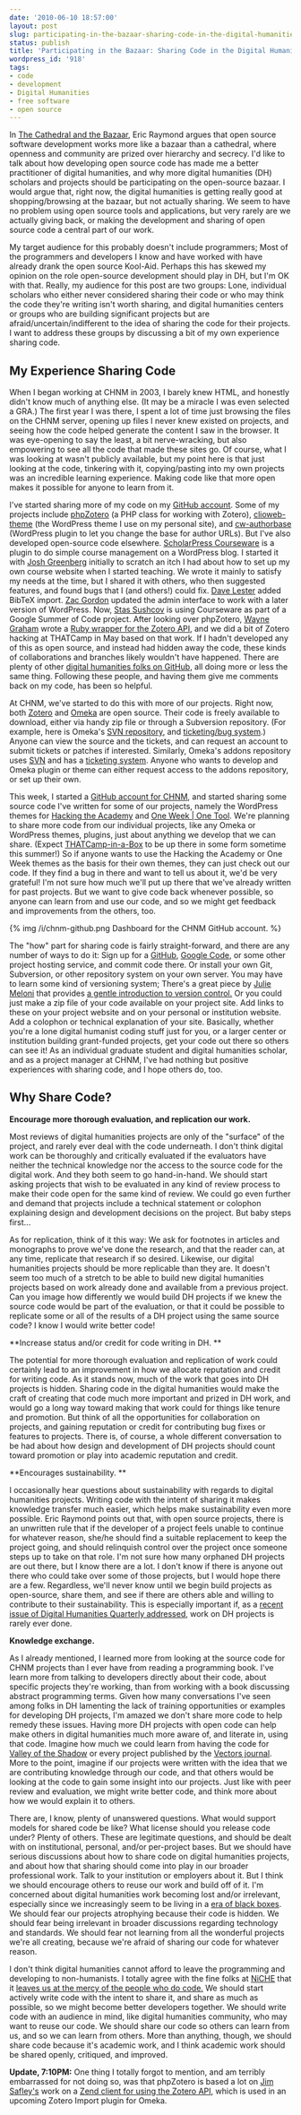 ```yaml
---
date: '2010-06-10 18:57:00'
layout: post
slug: participating-in-the-bazaar-sharing-code-in-the-digital-humanities
status: publish
title: 'Participating in the Bazaar: Sharing Code in the Digital Humanities'
wordpress_id: '918'
tags:
- code
- development
- Digital Humanities
- free software
- open source
---
```


In [The Cathedral and the Bazaar](http://catb.org/esr/writings/homesteading/cathedral-bazaar/), Eric Raymond argues that open source software development works more like a bazaar  than a cathedral, where openness and community are prized over hierarchy and secrecy. I'd like to talk about how developing open source code has made me a better practitioner of digital humanities, and why more digital humanities (DH) scholars and projects should be participating on the open-source bazaar. I would argue that, right now, the digital humanities is getting really good at shopping/browsing at the bazaar, but not actually sharing. We seem to have no problem using open source tools and applications, but very rarely are we actually giving back, or making the development and sharing of open source code a central part of our work.

My target audience for this probably doesn't include programmers; Most of the programmers and developers I know and have worked with have already drank the open source Kool-Aid. Perhaps this has skewed my opinion on the role open-source development should play in DH, but I'm OK with that. Really, my audience for this post are two groups: Lone, individual scholars who either never considered sharing their code or who may think the code they're writing isn't worth sharing, and digital humanities centers or groups who are building significant projects but are afraid/uncertain/indifferent to the idea of sharing the code for their projects. I want to address these groups by discussing a bit of my own experience sharing code.


## My Experience Sharing Code


When I began working at CHNM in 2003, I barely knew HTML, and honestly didn't know much of anything else. (It may be a miracle I was even selected a GRA.) The first year I was there, I spent a lot of time just browsing the files on the CHNM server, opening up files I never knew existed on projects, and seeing how the code helped generate the content I saw in the browser. It was eye-opening to say the least, a bit nerve-wracking, but also empowering to see all the code that made these sites go. Of course, what I was looking at wasn't publicly available, but my point here is that just looking at the code, tinkering with it, copying/pasting into my own projects was an incredible learning experience. Making code like that more open makes it possible for anyone to learn from it.

I've started sharing more of my code on my [GitHub  account](http://github.com/clioweb). Some of my projects include [phpZotero](http://github.com/clioweb/phpZotero) (a PHP class for working with Zotero), [clioweb-theme](http://github.com/clioweb/clioweb-theme) (the WordPress theme I use on my personal site), and [cw-authorbase](http://github.com/clioweb/cw-authorbase) (WordPress plugin to let you change the base for author URLs). But I've also developed open-source code elsewhere. [ScholarPress Courseware](http://wordpress.org/extend/plugins/scholarpress-courseware) is a plugin to do simple course management on a WordPress blog. I started it with [Josh Greenberg](http://epistemographer.com) initially to scratch an itch I had about how to set up my own course website when I started teaching. We wrote it mainly to satisfy my needs at the time, but I shared it with others, who then suggested features, and found bugs that I (and others!) could fix. [Dave Lester](http://davelester.org) added BibTeX import. [Zac Gordon](http://zgordon.org/) updated the admin interface to work with a later version of WordPress. Now, [Stas Sushcov](http://sushkov.wordpress.com/) is using Courseware as part of a Google Summer of Code project. After looking over phpZotero, [Wayne Graham](http://www.liquidfoot.com/) wrote a [Ruby wrapper for the Zotero API](http://github.com/waynegraham/rZotero), and we did a bit of Zotero hacking at THATCamp in May based on that work. If I hadn't developed any of this as open source, and instead had hidden away the code, these kinds of collaborations and branches likely wouldn't have happened. There are plenty of other [digital humanities folks on GitHub](http://github.com/clioweb/following), all doing more or less the same thing. Following these people, and having them give me comments back on my code, has been so helpful.

At CHNM, we've started to do this with more of our projects. Right now, both [Zotero](http://zotero.org) and [Omeka](http://omeka.org) are open source. Their code is freely available to download, either via handy zip file or through a Subversion repository. (For example, here is Omeka's [SVN repository](https://omeka.org/svn/), and [ticketing/bug system](https://omeka.org/trac/).) Anyone can view the source and the tickets, and can request an account to submit tickets or patches if interested. Similarly, Omeka's addons repository uses [SVN](http://addons.omeka.org/svn/) and has a [ticketing system](http://addons.omeka.org/trac/). Anyone who wants to develop and Omeka plugin or theme can either request access to the addons repository, or set up their own.

This week, I started a [GitHub account for CHNM](http://github.com/chnm), and started sharing some source code I've written for some of our projects, namely the WordPress themes for [Hacking the Academy](http://hackingtheacademy.org) and [One Week | One Tool](http://oneweekonetool.org). We're planning to share more code from our individual projects, like any Omeka or WordPress themes, plugins, just about anything we develop that we can share. (Expect [THATCamp-in-a-Box](http://thatcamp.org/2010/thatcamp-in-a-box/) to be up there in some form sometime this summer!) So if anyone wants to use the Hacking the Academy or One Week themes as  the basis for their own themes, they can just check out our code. If  they find a bug in there and want to tell us about it, we'd be very grateful! I'm not sure how much we'll put up there that we've already written for past projects. But we want to give code back whenever possible, so anyone can learn from and use our code, and so we might get feedback and improvements from the others, too.

{% img /i/chnm-github.png Dashboard for the CHNM GitHub account. %}

The "how" part for sharing code is fairly straight-forward, and there are any number of   ways to do it: Sign up for a [GitHub](http://github.com/), [Google Code](http://code.google.com/hosting/), or some other project hosting service, and   commit code there. Or install your own Git, Subversion, or other repository   system on your own server. You may have to learn some kind of versioning system; There's a great piece by [Julie Meloni](http://www.academicsandbox.com/) that provides [a gentle introduction to version control.](http://chronicle.com/blogPost/A-Gentle-Introduction-to/23064/) Or you could just make a zip file of your code   available on your project site. Add links to these on your project website and on your personal or institution website. Add a colophon or technical explanation of your site. Basically, whether you're a lone digital humanist coding stuff just for you, or a larger center or institution building grant-funded projects, get your code out there so others can see it! As an individual graduate student and digital humanities scholar, and as a project manager at CHNM, I've  had nothing but positive experiences with sharing code, and I hope others do, too.


## Why Share Code?


**Encourage more thorough evaluation, and replication our work.**

Most reviews of digital humanities projects are only of the "surface" of the project, and rarely ever deal with the code underneath. I don't think digital work can be thoroughly and critically evaluated if the evaluators have neither the technical knowledge nor the access to the source code for the digital work. And they both seem to go hand-in-hand. We should start asking projects that wish to be evaluated in any kind   of review process to make their code open for the same kind of review. We could go even further and demand that projects include a technical statement or colophon explaining design and development decisions on the project. But baby steps first...

As for replication, think of it  this way: We ask for footnotes in articles and monographs  to prove we've  done the research, and that the reader can, at any time,  replicate that  research if so desired. Likewise, our digital  humanities projects  should be more replicable than they are. It doesn't seem too much of a stretch to be able to  build new digital  humanities projects based on work already done and  available from a previous project. Can you image how differently we would build DH projects if we knew the source code would be part of the evaluation, or that it could be possible to replicate some or all of the results of a DH project using the same source code? I know I would write better code!

**Increase status and/or credit for code writing in DH. **

The potential for more thorough evaluation and replication of work could certainly lead to an improvement in how we allocate reputation and credit for writing code. As it stands now,  much   of the work that goes into DH projects is  hidden. Sharing   code in the digital humanities would make the craft of creating  that   code much more important and prized in DH work, and would go a long way toward making that work could for things like tenure and promotion. But think of all the opportunities for collaboration on projects, and gaining reputation or credit for contributing bug fixes or features to projects. There is, of course, a whole different conversation to be had about how design and development of DH projects should count toward promotion or play into academic reputation and credit.

**Encourages sustainability. **

I occasionally hear questions about sustainability with regards to digital humanities projects. Writing code with the intent of sharing it makes knowledge transfer  much easier, which helps make sustainability even more possible. Eric Raymond points out that, with open source projects, there is an unwritten rule that if the developer of a project feels unable to continue for whatever reason, she/he should find a suitable replacement to keep the project going, and should relinquish control over the project once someone steps up to take on that role. I'm not sure how many orphaned DH projects are out there, but I know there are a lot. I don't know if there is anyone out there who could take over some of those projects, but I would hope there are a few. Regardless, we'll never know until we begin build projects as open-source, share them, and see if there are others able and willing to contribute to their sustainability. This is especially important if, as a [recent issue of Digital Humanities Quarterly addressed](http://digitalhumanities.org/dhq/vol/3/2/index.html), work on DH projects is rarely ever done.

**Knowledge exchange.**

As I already mentioned, I learned more from looking at the source code  for CHNM projects than I ever have from reading a programming book. I've  learn more from talking to developers directly about their code, about  specific projects they're working, than from working with a book  discussing abstract programming terms. Given how many conversations I've seen among folks in DH lamenting the lack of training opportunities or examples for developing DH projects, I'm amazed we don't share more code to help remedy these issues. Having more DH projects with open code  can help make others in digital humanities much more aware of, and  literate in, using that code. Imagine how much we could learn from having the code for [Valley of the Shadow](http://valley.lib.virginia.edu/) or every project published by the [Vectors journal](http://www.vectorsjournal.org/). More to the point, imagine if our projects were written with the idea that we are contributing knowledge through our code, and that others would be looking at the code to gain some insight into our projects. Just like with peer review and evaluation, we might write better code, and think more about how we would explain it to others.

There are, I know, plenty of unanswered questions. What would  support    models for shared code be like? What license should you release  code    under? Plenty of others. These are legitimate questions, and should be dealt with on institutional, personal, and/or   per-project bases. But we should have serious discussions about  how to   share code on digital humanities projects, and about how that sharing   should come into play in our broader professional work. Talk to your institution or employers about it. But I  think we should encourage others to reuse our work and build off of it. I'm concerned about digital humanities work becoming lost and/or irrelevant, especially since we increasingly seem to be living in a [era of black boxes](http://www.zotero.org/clioweb/items/101672455). We should fear our projects atrophying because their code is hidden. We should fear being irrelevant in broader discussions regarding technology and standards. We should fear not learning from all the wonderful projects we're all creating, because we're afraid of sharing our code for whatever reason.

I don't think digital humanities cannot afford to leave the programming and developing to non-humanists. I totally agree with the fine folks at [NiCHE](http://niche-canada.org/) that it [leaves us at the mercy of the people who do code.](http://niche-canada.org/programming-historian/1ed/need) We should start actively write code with the intent to  share it, and share as much as possible, so we might become better developers together. We should write code with an  audience in mind, like digital humanities community, who may want to reuse our code. We should share our code so others can learn from us, and so we can learn from others. More than anything, though, we should share code because it's academic work, and I think  academic work should be shared openly, critiqued, and improved.




**Update, 7:10PM:** One thing I totally forgot to mention, and am terribly embarrassed for not doing so, was that phpZotero is based a lot on [Jim Safley's](http://jimsafley.com/) work on a [Zend client for using the Zotero API](https://addons.omeka.org/svn/plugins/ZoteroImport/trunk/libraries/ZoteroApiClient/Service/Zotero.php), which is used in an upcoming Zotero Import plugin for Omeka.

